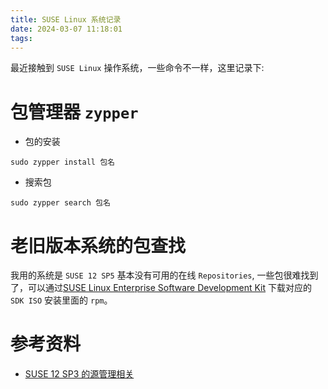 ```yaml
---
title: SUSE Linux 系统记录
date: 2024-03-07 11:18:01
tags:
---
```


最近接触到 `SUSE Linux` 操作系统，一些命令不一样，这里记录下:

# 包管理器 `zypper`

- 包的安装

```shell
sudo zypper install 包名
```

- 搜索包

```shell
sudo zypper search 包名
```
# 老旧版本系统的包查找

我用的系统是 `SUSE 12 SP5` 基本没有可用的在线 `Repositories`, 一些包很难找到了，可以通过[SUSE Linux Enterprise Software Development Kit](https://www.suse.com/download/sle-sdk/) 下载对应的 `SDK ISO` 安装里面的 `rpm`。

# 参考资料

* [SUSE 12 SP3 的源管理相关](https://www.cnblogs.com/unchch/p/12910463.html)
